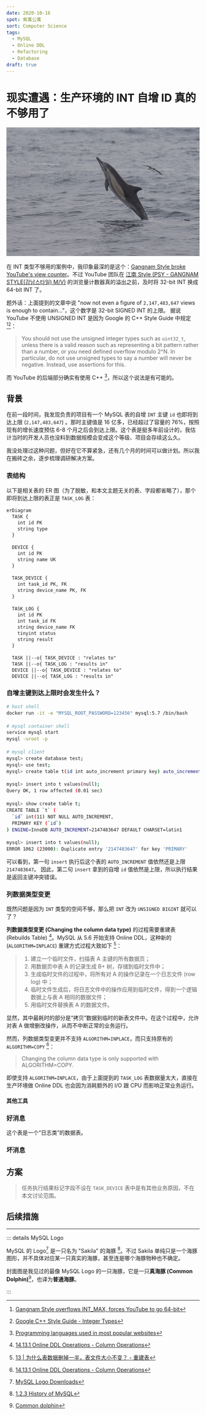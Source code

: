 ```yaml
---
date: 2020-10-16
spot: 紫寓公寓
sort: Computer Science
tags:
  - MySQL
  - Online DDL
  - Refactoring
  - Database
draft: true
---
```


# 现实遭遇：生产环境的 INT 自增 ID 真的不够用了

![A Common Dolphin jumping](./common_dolphin.jpg "Permitted under [CC BY-NC 4.0](https://creativecommons.org/licenses/by-nc/4.0/) (image filpped). © [**willbrooks**](https://www.inaturalist.org/people/willbrooks). [*inaturalist.org*](https://www.inaturalist.org/photos/252142686).")

在 INT 类型不够用的案例中，我印象最深的是这个：[Gangnam Style broke YouTube's view counter](https://www.theverge.com/2014/12/3/7325819/gangnam-style-broke-youtube-view-counter)。不过 YouTube 团队在 [江南 Style (PSY - GANGNAM STYLE(강남스타일) M/V)](https://www.youtube.com/watch?v=9bZkp7q19f0) 的浏览量计数器真的溢出之前，及时将 32-bit INT 换成 64-bit INT 了。

题外话：上面提到的文章中说 "now not even a figure of `2,147,483,647` views is enough to contain..."，这个数字是 32-bit SIGNED INT 的上限。 据说 YouTube 不使用 UNSIGNED INT 是因为 Google 的 C++ Style Guide 中规定 [^reddit][^gg_cpp_guide]：

[^reddit]: [Gangnam Style overflows INT_MAX, forces YouTube to go 64-bit](https://www.reddit.com/r/ProgrammerHumor/comments/2o9hrq/comment/cmlakqv/?utm_source=share&utm_medium=web2x&context=3)
[^gg_cpp_guide]: [Google C++ Style Guide - Integer Types](https://google.github.io/styleguide/cppguide.html#Integer_Types)

> You should not use the unsigned integer types such as `uint32_t`, unless there is a valid reason such as representing a bit pattern rather than a number, or you need defined overflow modulo 2^N. In particular, do not use unsigned types to say a number will never be negative. Instead, use assertions for this.

而 YouTube 的后端部分确实有使用 C++ [^ytb_pls]，所以这个说法是有可能的。

[^ytb_pls]: [Programming languages used in most popular websites](https://en.wikipedia.org/wiki/Programming_languages_used_in_most_popular_websites)

## 背景

在前一段时间，我发现负责的项目有一个 MySQL 表的自增 `INT` 主键 `id` 也即将到达上限 (`2,147,483,647`) 。那时主键值是 16 亿多，已经超过了容量的 76%，按照现有的增长速度预估 6-8 个月之后会到达上限。这个表是挺多年前设计的，我估计当时的开发人员也没料到数据规模会变成这个等级、项目会存续这么久。

我没处理过这种问题，但好在它不算紧急，还有几个月的时间可以做计划。所以我在搬砖之余，逐步梳理调研解决方案。

### 表结构

以下是相关表的 ER 图（为了脱敏，和本文主题无关的表、字段都省略了），那个即将到达上限的表正是 `TASK_LOG` 表：

```mermaid
erDiagram
  TASK {
    int id PK
    string type
  }

  DEVICE {
    int id PK
    string name UK
  }

  TASK_DEVICE {
    int task_id PK, FK
    string device_name PK, FK
  }

  TASK_LOG {
    int id PK
    int task_id FK
    string device_name FK
    tinyint status
    string result
  }

  TASK ||--o{ TASK_DEVICE : "relates to"
  TASK ||--o{ TASK_LOG : "results in"
  DEVICE ||--o{ TASK_DEVICE : "relates to"
  DEVICE ||--o{ TASK_LOG : "results in"
```

### 自增主键到达上限时会发生什么？

```sh
# host shell
docker run -it -e "MYSQL_ROOT_PASSWORD=123456" mysql:5.7 /bin/bash

# mysql container shell
service mysql start
mysql -uroot -p

# mysql client
mysql> create database test;
mysql> use test;
mysql> create table t(id int auto_increment primary key) auto_increment=2147483647;

mysql> insert into t values(null);
Query OK, 1 row affected (0.01 sec)

mysql> show create table t;
CREATE TABLE `t` (
  `id` int(11) NOT NULL AUTO_INCREMENT,
  PRIMARY KEY (`id`)
) ENGINE=InnoDB AUTO_INCREMENT=2147483647 DEFAULT CHARSET=latin1

mysql> insert into t values(null);
ERROR 1062 (23000): Duplicate entry '2147483647' for key 'PRIMARY'
```

可以看到，第一句 `insert` 执行后这个表的 `AUTO_INCREMENT` 值依然还是上限 `2147483647`。
因此，第二句 `insert` 拿到的自增 `id` 值依然是上限，所以执行结果是返回主键冲突错误。

### 列数据类型变更

既然问题是因为 `INT` 类型的空间不够，那么把 `INT` 改为 `UNSIGNED BIGINT` 就可以了？

[^mysql_ol_ddl]: [14.13.1 Online DDL Operations - Column Operations](https://dev.mysql.com/doc/refman/5.7/en/innodb-online-ddl-operations.html#online-ddl-column-operations)
[^rebuild]: [13 | 为什么表数据删掉一半，表文件大小不变？ - 重建表](https://time.geekbang.org/column/article/72388)

**列数据类型变更 (Changing the column data type)** 的过程需要重建表 (Rebuilds Table) [^mysql_ol_ddl]。MySQL 从 5.6 开始支持 Online DDL，这种新的 (`ALGORITHM=INPLACE`) 重建方式过程大致如下 [^rebuild]：

> 1. 建立一个临时文件，扫描表 A 主键的所有数据页；
> 2. 用数据页中表 A 的记录生成 B+ 树，存储到临时文件中；
> 3. 生成临时文件的过程中，将所有对 A 的操作记录在一个日志文件 (row log) 中；
> 4. 临时文件生成后，将日志文件中的操作应用到临时文件，得到一个逻辑数据上与表 A 相同的数据文件；
> 5. 用临时文件替换表 A 的数据文件。

显然，其中最耗时的部分是“拷贝”数据到临时的新表文件中。在这个过程中，允许对表 A 做增删改操作，从而不中断正常的业务运行。

然而，列数据类型变更并不支持 `ALGORITHM=INPLACE`，而只支持原有的 `ALGORITHM=COPY` [^mysql_ol_ddl]：

> Changing the column data type is only supported with ALGORITHM=COPY.

即使支持 `ALGORITHM=INPLACE`，由于上面提到的 `TASK_LOG` 表数据量太大，直接在生产环境做 Online DDL 也会因为消耗额外的 I/O 跟 CPU 而影响正常业务运行。

#### 其他工具

>>>>>

### 好消息

这个表是一个“日志类”的数据表。

### 坏消息

## 方案

> 任务执行结果标记字段不设在 `TASK_DEVICE` 表中是有其他业务原因，不在本文讨论范围。

## 后续措施

---

::: details MySQL Logo

MySQL 的 Logo[^logo] 是一只名为 "Sakila" 的海豚 [^sakila]。不过 Sakila 单纯只是一个海豚图形，并不具体对应某一只真实的海豚，甚至连是哪个海豚物种也不确定。

[^logo]: [MySQL Logo Downloads](https://www.mysql.com/about/legal/logos.html)
[^sakila]: [1.2.3 History of MySQL](https://dev.mysql.com/doc/refman/8.0/en/history.html)

封面图是我见过的最像 MySQL Logo 的一只海豚，它是一只**真海豚 (Common Dolphin)**[^common_dolphin]，也译为**普通海豚**。

[^common_dolphin]: [Common dolphin](https://en.wikipedia.org/wiki/Common_dolphin)

:::
